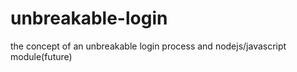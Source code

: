 # unbreakable-login
the concept of an unbreakable login process and nodejs/javascript module(future)
